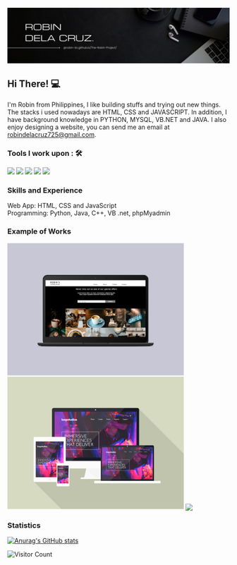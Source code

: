 ![Software Developer](https://github.com/robin-dc/robin-dc/blob/main/robindc.png)

## Hi There! 💻
I'm Robin from Philippines, I like building stuffs and trying out new things. The stacks i used nowadays are HTML, CSS and JAVASCRIPT. In addition, I have background knowledge in PYTHON, MYSQL, VB.NET and JAVA. I also enjoy designing a website, you can send me an email at robindelacruz725@gmail.com.

### Tools I work upon : 🛠

<img src="https://img.shields.io/badge/html5-%23E34F26.svg?style=for-the-badge&logo=html5&logoColor=white">   <img src="https://img.shields.io/badge/css3%20-%2314354C.svg?&style=for-the-badge&logo=css3&logoColor=white">   <img src="https://img.shields.io/badge/javascript%20-%23323330.svg?&style=for-the-badge&logo=javascript&logoColor=%23F7DF1E"> <img src="https://img.shields.io/badge/-material%20ui-ff69b4.svg?style=for-the-badge&logo=mui&logoColor=white"> <img src="[http://img.shields.io/badge/-VS%20Code-000000?style=for-the-badge&logo=Visual-studio-code&logoColor=blue](http://img.shields.io/badge/-VS%20Code-000000?style=for-the-badge&logo=Visual-studio-code&logoColor=blue)">



### Skills and Experience
Web App: HTML, CSS and JavaScript<br>
Programming: Python, Java, C++, VB .net, phpMyadmin

### Example of Works
<img src='https://github.com/robin-dc/robin-dc/blob/main/coffeeshop.png' alt='loopstudios' height='300'>                         <img src='https://github.com/robin-dc/robin-dc/blob/main/loopstudios.png' alt='loopstudios' height='300'>
<a href="https://www.linkedin.com/in/robin-dela-cruz-12247023b/">
  <img align="center" src="https://github-readme-stats.vercel.app/api/top-langs/?username=robin-dc&langs_count=8&layout=compact&theme=material-palenight&hide=html,Tcl" />
</a>

### Statistics
[![Anurag's GitHub stats](https://github-readme-stats.vercel.app/api?username=robin-dc)](https://github.com/anuraghazra/github-readme-stats)

![Visitor Count](https://profile-counter.glitch.me/{robin-dc}/count.svg)

